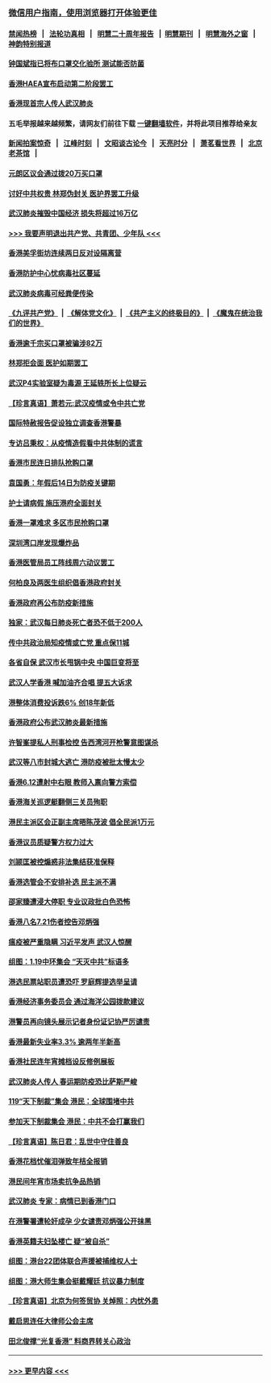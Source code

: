 ### [微信用户指南，使用浏览器打开体验更佳](https://github.com/gfw-breaker/banned-news1/blob/master/indexes/wechat-guide.md?t=0)
#### [禁闻热榜](热点新闻.md?t=0)  &nbsp;&nbsp;|&nbsp;&nbsp; [法轮功真相](https://github.com/gfw-breaker/truth/blob/master/README.md?t=0) &nbsp;&nbsp;|&nbsp;&nbsp; [明慧二十周年报告](https://github.com/gfw-breaker/mh-reports/blob/master/README.md?t=0) &nbsp;&nbsp;|&nbsp;&nbsp;[明慧期刊](https://github.com/gfw-breaker/mh-qikan) &nbsp;&nbsp;|&nbsp;&nbsp; [明慧海外之窗](https://github.com/gfw-breaker/mh-news/blob/master/README.md?t=0) &nbsp;&nbsp;|&nbsp;&nbsp; [神韵特别报道](https://github.com/gfw-breaker/mh-news/blob/master/shenyun.md?t=0)
#### [钟国斌指已将布口罩交化验所 测试能否防菌](../pages/nsc415/n11842783.md?t=02042233) 
#### [香港HAEA宣布启动第二阶段罢工](../pages/nsc415/n11842723.md?t=02042233) 
#### [香港现首宗人传人武汉肺炎](../pages/nsc415/n11842766.md?t=02042233) 
#### 五毛举报越来越频繁，请网友们前往下载 [一键翻墙软件](https://github.com/gfw-breaker/ssr-accounts)，并将此项目推荐给亲友
#### [新闻拍案惊奇](https://github.com/gfw-breaker/banned-news1/blob/master/pages/link4.md) &nbsp;&nbsp;|&nbsp;&nbsp; [江峰时刻](https://github.com/gfw-breaker/banned-news1/blob/master/pages/link4.md) &nbsp;&nbsp;|&nbsp;&nbsp; [文昭谈古论今](https://github.com/gfw-breaker/banned-news1/blob/master/pages/link4.md) &nbsp;&nbsp;|&nbsp;&nbsp; [天亮时分](https://github.com/gfw-breaker/banned-news1/blob/master/pages/link4.md) &nbsp;&nbsp;|&nbsp;&nbsp; [萧茗看世界](https://github.com/gfw-breaker/banned-news1/blob/master/pages/link4.md) &nbsp;&nbsp;|&nbsp;&nbsp; [北京老茶馆](https://github.com/gfw-breaker/banned-news1/blob/master/pages/link4.md) &nbsp;&nbsp;|&nbsp;&nbsp; 
#### [元朗区议会通过拨20万买口罩](../pages/nsc415/n11842754.md?t=02042233) 
#### [讨好中共权贵 林郑伪封关 医护界罢工升级](../pages/nsc415/n11842359.md?t=02042233) 
#### [武汉肺炎摧毁中国经济 损失将超过16万亿](../pages/nsc415/n11839723.md?t=02042233) 
#### [>>> 我要声明退出共产党、共青团、少年队 <<<](https://github.com/begood0513/goodnews/blob/master/quit/letter.md) 
#### [香港美孚街坊连续两日反对设隔离营](../pages/nsc415/n11839962.md?t=02042233) 
#### [香港防护中心忧病毒社区蔓延](../pages/nsc415/n11839933.md?t=02042233) 
#### [武汉肺炎病毒可经粪便传染](../pages/nsc415/n11839939.md?t=02042233) 
#### [《九评共产党》](https://github.com/begood0513/9ping.md/blob/master/README.md) &nbsp;|&nbsp; [《解体党文化》](../../../../jtdwh.md/blob/master/README.md)  &nbsp;|&nbsp; [《共产主义的终极目的》](../../../../gczydzjmd.md/blob/master/README.md) &nbsp;|&nbsp; [《魔鬼在统治我们的世界》](../../../../mgztzwmdsj.md/blob/master/README.md) 
#### [香港逾千宗买口罩被骗涉82万](../pages/nsc415/n11839914.md?t=02042233) 
#### [林郑拒会面 医护如期罢工](../pages/nsc415/n11839892.md?t=02042233) 
#### [武汉P4实验室疑为毒源 王延轶所长上位疑云](../pages/nsc415/n11835543.md?t=02042233) 
#### [【珍言真语】萧若元:武汉疫情或令中共亡党](../pages/nsc415/n11829394.md?t=02042233) 
#### [国际特赦报告促设独立调查香港警暴](../pages/nsc415/n11833845.md?t=02042233) 
#### [专访吕秉权：从疫情造假看中共体制的谎言](../pages/nsc415/n11833813.md?t=02042233) 
#### [香港市民连日排队抢购口罩](../pages/nsc415/n11833794.md?t=02042233) 
#### [袁国勇：年假后14日为防疫关键期](../pages/nsc415/n11831088.md?t=02042233) 
#### [护士请病假 施压港府全面封关](../pages/nsc415/n11831030.md?t=02042233) 
#### [香港一罩难求 多区市民抢购口罩](../pages/nsc415/n11831002.md?t=02042233) 
#### [深圳湾口岸发现爆炸品](../pages/nsc415/n11828802.md?t=02042233) 
#### [香港医管局员工阵线周六动议罢工](../pages/nsc415/n11828762.md?t=02042233) 
#### [何柏良及两医生组织倡香港政府封关](../pages/nsc415/n11828749.md?t=02042233) 
#### [香港政府再公布防疫新措施](../pages/nsc415/n11828716.md?t=02042233) 
#### [独家：武汉每日肺炎死亡者恐不低于200人](../pages/nsc415/n11828240.md?t=02042233) 
#### [传中共政治局知疫情或亡党 重点保11城](../pages/nsc415/n11828145.md?t=02042233) 
#### [各省自保 武汉市长甩锅中央 中国巨变将至](../pages/nsc415/n11828021.md?t=02042233) 
#### [武汉人学香港 喊加油齐合唱 提五大诉求](../pages/nsc415/n11827046.md?t=02042233) 
#### [港整体消费投诉跌6% 创18年新低](../pages/nsc415/n11817280.md?t=02042233) 
#### [香港政府公布武汉肺炎最新措施](../pages/nsc415/n11817152.md?t=02042233) 
#### [许智峯提私人刑事检控 告西湾河开枪警意图谋杀](../pages/nsc415/n11817132.md?t=02042233) 
#### [武汉等八市封城大逃亡 港防疫被批太慢太少](../pages/nsc415/n11817058.md?t=02042233) 
#### [香港6.12遭射中右眼 教师入禀向警方索偿](../pages/nsc415/n11814678.md?t=02042233) 
#### [香港海关巡逻艇翻侧三关员殉职](../pages/nsc415/n11814604.md?t=02042233) 
#### [港民主派区会正副主席晤陈茂波 倡全民派1万元](../pages/nsc415/n11814582.md?t=02042233) 
#### [香港议员质疑警方权力过大](../pages/nsc415/n11814560.md?t=02042233) 
#### [刘颕匡被控煽惑非法集结获准保释](../pages/nsc415/n11811727.md?t=02042233) 
#### [香港选管会不安排补选 民主派不满](../pages/nsc415/n11811691.md?t=02042233) 
#### [邵家臻遭浸大停职 专业议政批白色恐怖](../pages/nsc415/n11811670.md?t=02042233) 
#### [香港八名7.21伤者控告邓炳强](../pages/nsc415/n11811623.md?t=02042233) 
#### [瘟疫被严重隐瞒 习近平发声 武汉人惊醒](../pages/nsc415/n11811186.md?t=02042233) 
#### [组图：1.19中环集会 “天灭中共”标语多](../pages/nsc415/n11809514.md?t=02042233) 
#### [港选民票站职员遭恐吓 罗庭辉提选举呈请](../pages/nsc415/n11808914.md?t=02042233) 
#### [香港经济事务委员会 通过海洋公园拨款建议](../pages/nsc415/n11808906.md?t=02042233) 
#### [港警员再向镜头展示记者身份证记协严厉谴责](../pages/nsc415/n11808888.md?t=02042233) 
#### [香港最新失业率3.3% 逾两年半新高](../pages/nsc415/n11808887.md?t=02042233) 
#### [香港社民连年宵摊档设反修例展板](../pages/nsc415/n11808857.md?t=02042233) 
#### [武汉肺炎人传人 春运期防疫恐比萨斯严峻](../pages/nsc415/n11808739.md?t=02042233) 
#### [119“天下制裁”集会 港民：全球围堵中共](../pages/nsc415/n11806318.md?t=02042233) 
#### [参加天下制裁集会 港民：中共不会打赢我们](../pages/nsc415/n11806596.md?t=02042233) 
#### [【珍言真语】陈日君：乱世中守住善良](../pages/nsc415/n11806247.md?t=02042233) 
#### [香港花档忧催泪弹致年桔全报销](../pages/nsc415/n11806130.md?t=02042233) 
#### [港民间年宵市场卖抗争品热销](../pages/nsc415/n11806073.md?t=02042233) 
#### [武汉肺炎 专家：病情已到香港门口](../pages/nsc415/n11806020.md?t=02042233) 
#### [在港警署遭轮奸成孕 少女谴责邓炳强公开抹黑](../pages/nsc415/n11805981.md?t=02042233) 
#### [香港英籍夫妇坠楼亡 疑“被自杀”](../pages/nsc415/n11805937.md?t=02042233) 
#### [组图：港台22团体联合声援被捕维权人士](../pages/nsc415/n11801834.md?t=02042233) 
#### [组图：港大师生集会挺戴耀廷 抗议暴力制度](../pages/nsc415/n11799298.md?t=02042233) 
#### [【珍言真语】北京为何签贸协 关焯照：内忧外患](../pages/nsc415/n11799790.md?t=02042233) 
#### [戴启思连任大律师公会主席](../pages/nsc415/n11799306.md?t=02042233) 
#### [田北俊撑“光复香港” 料商界转关心政治](../pages/nsc415/n11799287.md?t=02042233) 

----
#### [ >>> 更早内容 <<< ](../indexes/nsc415-earlier.md)
